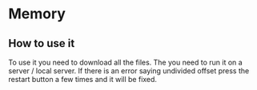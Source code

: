 # Memory


## How to use it
To use it you need to download all the files. The you need to run it on a server / local server.
If there is an error saying undivided offset press the restart button a few times and it will be fixed. 
